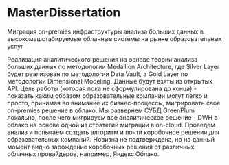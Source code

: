# MasterDissertation
Миграция on-premies инфраструктуры анализа больших данных в высокомашстабируемые облачные системы на рынке образовательных услуг 

Реализация аналитического решения на основе теории анализа больших данных по методологии Medallion Architecture, где Silver Layer будет реализован по методологии Data Vault, а Gold Layer по методологии Dimensional Modeling. Данные будут взяты из открытых API. Цель работы (которая пока не сформулирована до конца) - показать каким образом образовательные компании могут легко и просто, принимая во внимание их бизнес-процессы, мигрировать свое on-premies решение в облако. Мы развернем СУБД GreenPlum локально, после чего мигрируем все аналитическое решение - DWH в облако на основе одной из стратегий миграции в on-cloud. Проведем анализ и попытаем создать алгоритм и почти коробочное решения для образовательных компаний. Новизна не подтверждена, но на данный момент видно зарождение коробочных решения от различных облачных провайдеров, например, Яндекс.Облако. 
